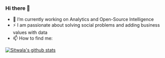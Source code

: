 ### Hi there 👋


- 🔭 I’m currently working on Analytics and Open-Source Intelligence
- :zap: I am passionate about solving social problems and adding business values with data
- 📫 How to find me:

[![Sitwala's github stats](https://github-readme-stats.vercel.app/api?username=SitwalaM&count_private=true&show_icons=true&theme=radical&hide_rank=false)](https://github.com/anuraghazra/github-readme-stats)

